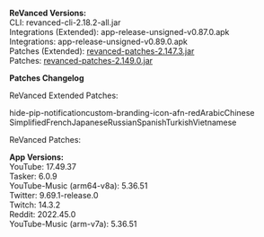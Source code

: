 **ReVanced Versions:**  
CLI: revanced-cli-2.18.2-all.jar  
Integrations (Extended): app-release-unsigned-v0.87.0.apk  
Integrations: app-release-unsigned-v0.89.0.apk  
Patches (Extended): [revanced-patches-2.147.3.jar](https://github.com/inotia00/revanced-patches/releases/latest)  
Patches: [revanced-patches-2.149.0.jar](https://github.com/revanced/revanced-patches/releases/latest)  

**Patches Changelog**
  
ReVanced Extended Patches:  

hide-pip-notificationcustom-branding-icon-afn-redArabicChinese SimplifiedFrenchJapaneseRussianSpanishTurkishVietnamese
  
ReVanced Patches:   


  
**App Versions:**  
YouTube: 17.49.37  
Tasker: 6.0.9  
YouTube-Music (arm64-v8a): 5.36.51  
Twitter: 9.69.1-release.0  
Twitch: 14.3.2  
Reddit: 2022.45.0  
YouTube-Music (arm-v7a): 5.36.51  
